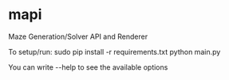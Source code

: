 # mapi
Maze Generation/Solver API and Renderer

To setup/run:
sudo pip install -r requirements.txt
python main.py 

You can write --help to see the available options
